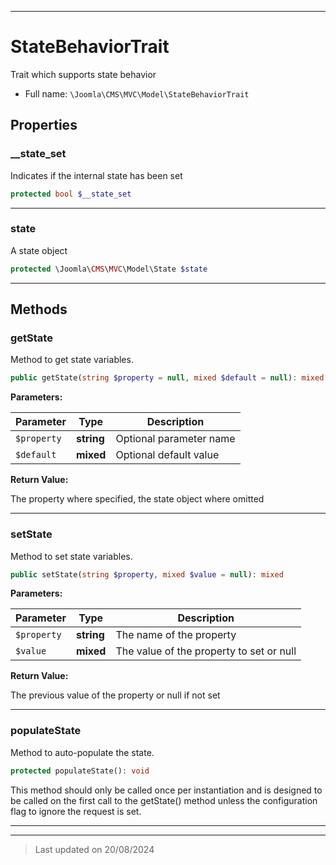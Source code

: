 ***

# StateBehaviorTrait

Trait which supports state behavior



* Full name: `\Joomla\CMS\MVC\Model\StateBehaviorTrait`



## Properties


### __state_set

Indicates if the internal state has been set

```php
protected bool $__state_set
```






***

### state

A state object

```php
protected \Joomla\CMS\MVC\Model\State $state
```






***

## Methods


### getState

Method to get state variables.

```php
public getState(string $property = null, mixed $default = null): mixed
```








**Parameters:**

| Parameter | Type | Description |
|-----------|------|-------------|
| `$property` | **string** | Optional parameter name |
| `$default` | **mixed** | Optional default value |


**Return Value:**

The property where specified, the state object where omitted




***

### setState

Method to set state variables.

```php
public setState(string $property, mixed $value = null): mixed
```








**Parameters:**

| Parameter | Type | Description |
|-----------|------|-------------|
| `$property` | **string** | The name of the property |
| `$value` | **mixed** | The value of the property to set or null |


**Return Value:**

The previous value of the property or null if not set




***

### populateState

Method to auto-populate the state.

```php
protected populateState(): void
```

This method should only be called once per instantiation and is designed
to be called on the first call to the getState() method unless the
configuration flag to ignore the request is set.










***

***
> Last updated on 20/08/2024


